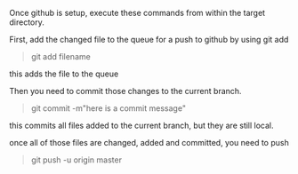 Once github is setup, execute these commands from within the target directory.

First, add the changed file to the queue for a push to github by using git add

> git add filename

this adds the file to the queue

Then you need to commit those changes to the current branch.

> git commit -m"here is a commit message"

this commits all files added to the current branch, but they are still local.

once all of those files are changed, added and committed, you need to push 

> git push -u origin master
